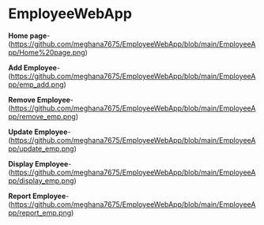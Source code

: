 # EmployeeWebApp

**Home page**-(https://github.com/meghana7675/EmployeeWebApp/blob/main/EmployeeApp/Home%20page.png)

**Add Employee**-(https://github.com/meghana7675/EmployeeWebApp/blob/main/EmployeeApp/emp_add.png)

**Remove Employee**-(https://github.com/meghana7675/EmployeeWebApp/blob/main/EmployeeApp/remove_emp.png)

**Update Employee**-(https://github.com/meghana7675/EmployeeWebApp/blob/main/EmployeeApp/update_emp.png)

**Display Employee**-(https://github.com/meghana7675/EmployeeWebApp/blob/main/EmployeeApp/display_emp.png)

**Report Employee**-(https://github.com/meghana7675/EmployeeWebApp/blob/main/EmployeeApp/report_emp.png)






